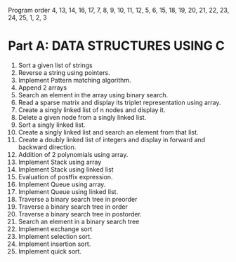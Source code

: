 Program order
4, 13, 14, 16, 17, 7, 8, 9, 10, 11, 12,
5, 6, 15, 18, 19, 20, 21, 22, 23, 24, 25, 1, 2, 3


# Part A: DATA STRUCTURES USING C

1. Sort a given list of strings
2. Reverse a string using pointers.
3. Implement Pattern matching algorithm.
4. Append 2 arrays
5. Search an element in the array using binary search.
6. Read a sparse matrix and display its triplet representation using array.
7. Create a singly linked list of n nodes and display it.
8. Delete a given node from a singly linked list.
9. Sort a singly linked list.
10. Create a singly linked list and search an element from that list.
11. Create a doubly linked list of integers and display in forward and backward direction.
12. Addition of 2 polynomials using array.
13. Implement Stack using array
14. Implement Stack using linked list
15. Evaluation of postfix expression.
16. Implement Queue using array.
17. Implement Queue using linked list.
18. Traverse a binary search tree in preorder
19. Traverse a binary search tree in order
20. Traverse a binary search tree in postorder.
21. Search an element in a binary search tree
22. Implement exchange sort
23. Implement selection sort.
24. Implement insertion sort.
25. Implement quick sort.